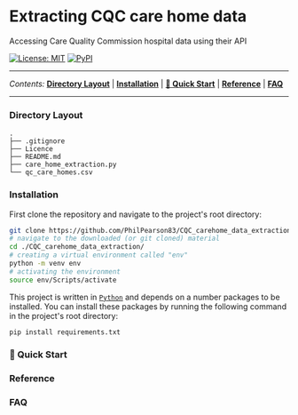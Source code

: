 # Extracting CQC care home data
Accessing Care Quality Commission hospital data using their API

<a href="https://github.com/PhilPearson83/density_based_spatial_clustering/blob/master/LICENSE"><img alt="License: MIT" src="https://img.shields.io/github/license/PhilPearson83/density_based_spatial_clustering"></a>
<a href="https://github.com/PhilPearson83/density_based_spatial_clustering"><img alt="PyPI" src="https://img.shields.io/badge/python-3.7+-blue.svg"></a>

---

_Contents:_ **[Directory Layout](#Directory-Layout)** | **[Installation](#installation)** | **[🚀 Quick Start](#-quick-start)** | **[Reference](#reference)** | **[FAQ](#faq)**

---

### Directory Layout

```
.
├── .gitignore
├── Licence
├── README.md
├── care_home_extraction.py
└── qc_care_homes.csv
```

### Installation
First clone the repository and navigate to the project's root directory:
```bash
git clone https://github.com/PhilPearson83/CQC_carehome_data_extraction.git
# navigate to the downloaded (or git cloned) material
cd ./CQC_carehome_data_extraction/
# creating a virtual environment called "env"
python -m venv env
# activating the environment
source env/Scripts/activate
```

This project is written in [`Python`](https://www.python.org/) and depends on a number packages to be installed. You can install these packages by running the following command in the project's root directory:

```bash
pip install requirements.txt 
```
### 🚀 Quick Start
### Reference
### FAQ

